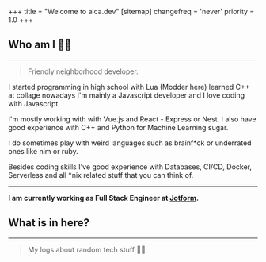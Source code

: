 +++
title = "Welcome to alca.dev"
[sitemap]
  changefreq = 'never'
  priority = 1.0
+++

## Who am I 👨‍💻

<hr />

> Friendly neighborhood developer.

I started programming in high school with Lua (Modder here) learned C++ at collage nowadays I'm mainly a Javascript developer and I love coding with Javascript.

I'm mostly working with with Vue.js and React - Express or Nest. I also have good experience with C++ and Python for Machine Learning sugar.

I do sometimes play with weird languages such as brainf\*ck or underrated ones like nim or ruby.

Besides coding skills I've good experience with Databases, CI/CD, Docker, Serverless and all \*nix related stuff that you can think of.

<hr />

**I am currently working as Full Stack Engineer at [Jotform](https://www.jotform.com).**

## What is in here?

<hr />

> My logs about random tech stuff 👨‍💻
